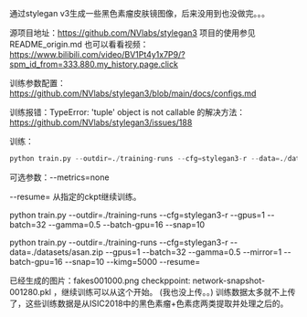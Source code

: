 通过stylegan v3生成一些黑色素瘤皮肤镜图像，后来没用到也没做完。。。

源项目地址：https://github.com/NVlabs/stylegan3
项目的使用参见README_origin.md
也可以看看视频：https://www.bilibili.com/video/BV1Pt4y1x7P9/?spm_id_from=333.880.my_history.page.click

训练参数配置：https://github.com/NVlabs/stylegan3/blob/main/docs/configs.md

训练报错：TypeError: 'tuple' object is not callable 的解决方法：https://github.com/NVlabs/stylegan3/issues/188

训练：
```python 
python train.py --outdir=./training-runs --cfg=stylegan3-r --data=./datasets/mel.zip --gpus=1 --batch=32 --gamma=2 --mirror=1 --batch-gpu=8 --snap=10 --kimg=5000 
```

可选参数：--metrics=none

--resume=<pkl> 从指定的ckpt继续训练。

python train.py --outdir=./training-runs --cfg=stylegan3-r --gpus=1 --batch=32 --gamma=0.5 --batch-gpu=16 --snap=10


python train.py --outdir=./training-runs --cfg=stylegan3-r --data=./datasets/asan.zip --gpus=1 --batch=32 --gamma=0.5 --mirror=1 --batch-gpu=16 --snap=10 --kimg=5000 --resume=

已经生成的图片：fakes001000.png
checkppoint: network-snapshot-001280.pkl ，继续训练可以从这个开始。 (我也没上传。。)
训练数据太多就不上传了，这些训练数据是从ISIC2018中的黑色素瘤+色素痣两类提取并处理之后的。